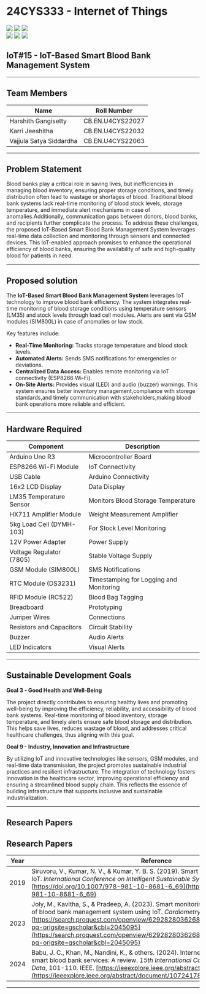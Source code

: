 # 24CYS333 - Internet of Things
![](https://img.shields.io/badge/Batch-22CYS-lightgreen) ![](https://img.shields.io/badge/UG-blue) ![](https://img.shields.io/badge/Subject-IoT-blue)
<br/>
![](https://img.shields.io/badge/Lecture-2-orange) ![](https://img.shields.io/badge/Practical-3-orange) ![](https://img.shields.io/badge/Credits-3-orange) <br/>

## IoT#15 - **IoT-Based Smart Blood Bank Management System**
-------
## Team Members

| Name                     | Roll Number          |
|--------------------------|----------------------|
| Harshith Gangisetty      | CB.EN.U4CYS22027     | 
| Karri Jeeshitha          | CB.EN.U4CYS22032     | 
| Vajjula Satya Siddardha  | CB.EN.U4CYS22063     | 

---------------

## Problem Statement

Blood banks play a critical role in saving lives, but inefficiencies in managing blood inventory, ensuring proper storage conditions, and timely distribution often lead to wastage or shortages of blood. Traditional blood bank systems lack real-time monitoring of blood stock levels, storage temperature, and immediate alert mechanisms in case of anomalies.Additionally, communication gaps between donors, blood banks, and recipients further complicate the process. To address these challenges, the proposed IoT-Based Smart Blood Bank Management System leverages real-time data collection and monitoring through sensors and connected devices. This IoT-enabled approach promises to enhance the operational efficiency of blood banks, ensuring the availability of safe and high-quality blood for patients in need.

-----------
## Proposed solution

The **IoT-Based Smart Blood Bank Management System** leverages IoT technology to improve blood bank efficiency. The system integrates real-time monitoring of blood storage conditions using temperature sensors (LM35) and stock levels through load cell modules. Alerts are sent via GSM modules (SIM800L) in case of anomalies or low stock. 

Key features include:
- **Real-Time Monitoring:** Tracks storage temperature and blood stock levels.
- **Automated Alerts:** Sends SMS notifications for emergencies or deviations.
- **Centralized Data Access:** Enables remote monitoring via IoT connectivity (ESP8266 Wi-Fi).
- **On-Site Alerts:** Provides visual (LED) and audio (buzzer) warnings.
This system ensures better inventory management,compliance with storege standards,and timely communication with stakeholders,making blood bank operations more reliable and efficient.

----------
## Hardware Required  

| Component                  | Description                     |  
|----------------------------|-------------------------------------------|  
| Arduino Uno R3             | Microcontroller Board                     |  
| ESP8266 Wi-Fi Module       | IoT Connectivity                          |  
| USB Cable                  | Arduino Connectivity                      |  
| 16x2 LCD Display           | Data Display                              |  
| LM35 Temperature Sensor    | Monitors Blood Storage Temperature        |  
| HX711 Amplifier Module     | Weight Measurement Amplifier              |  
| 5kg Load Cell (DYMH-103)   | For Stock Level Monitoring                |
| 12V Power Adapter          | Power Supply                              |  
| Voltage Regulator (7805)   | Stable Voltage Supply                     |  
| GSM Module (SIM800L)       | SMS Notifications                         | 
|RTC Module (DS3231)	        | Timestamping for Logging and Monitoring   |
| RFID Module (RC522)        | Blood Bag Tagging                         |  
| Breadboard                 | Prototyping                               |  
| Jumper Wires               | Connections                               |  
| Resistors and Capacitors   | Circuit Stability                         |  
| Buzzer                     | Audio Alerts                              |  
| LED Indicators             | Visual Alerts                             |  


-----------

## Sustainable Development Goals

**Goal 3 - Good Health and Well-Being**

The project directly contributes to ensuring healthy lives and promoting well-being by improving the efficiency, reliability, and accessibility of blood bank systems. Real-time monitoring of blood inventory, storage temperature, and timely alerts ensure safe blood storage and distribution. This helps save lives,
reduces wastage of blood, and addresses critical healthcare challenges, thus aligning with this goal.


**Goal 9 - Industry, Innovation and Infrastructure**
 
By utilizing IoT and innovative technologies like sensors, GSM modules, and real-time data transmission, the project promotes sustainable industrial practices and resilient infrastructure. The integration of technology fosters innovation in the healthcare sector, improving operational efficiency and ensuring a streamlined blood supply chain. This reflects the essence of building infrastructure that supports inclusive and sustainable industrialization.


---------------------------
## Research Papers  
  
## Research Papers

| **Year** | **Reference** |
|----------|---------------|
| 2019     | Siruvoru, V., Kumar, N. V., & Kumar, Y. B. S. (2019). Smart blood bank system using IoT. *International Conference on Intelligent Sustainable Systems (ICISS)*. Springer. [https://doi.org/10.1007/978-981-10-8681-6_69](https://doi.org/10.1007/978-981-10-8681-6_69) |
| 2023     | Joly, M., Kavitha, S., & Pradeep, A. (2023). Smart monitoring, management and control of blood bank management system using IoT. *Cardiometry*. [https://search.proquest.com/openview/6292828036268c541f82799b56ceb2b2/1?pq-origsite=gscholar&cbl=2045095](https://search.proquest.com/openview/6292828036268c541f82799b56ceb2b2/1?pq-origsite=gscholar&cbl=2045095) |
| 2024     | Babu, J. C., Khan, M., Nandini, K., & others. (2024). Internet of Things (IoT)-based smart blood bank services: A review. *15th International Conference on IoT and Big Data*, 101-110. IEEE. [https://ieeexplore.ieee.org/abstract/document/10724178/](https://ieeexplore.ieee.org/abstract/document/10724178/) |

----------------------------
